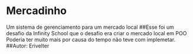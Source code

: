 # Mercadinho
Um sistema de gerenciamento para um mercado local
##Esse foi um desafio da Infinity School que o desafio era criar o mercado local em POO 
Poderia ter muito mais por causa do tempo não teve com implemetar.
##Autor: Erivelter

